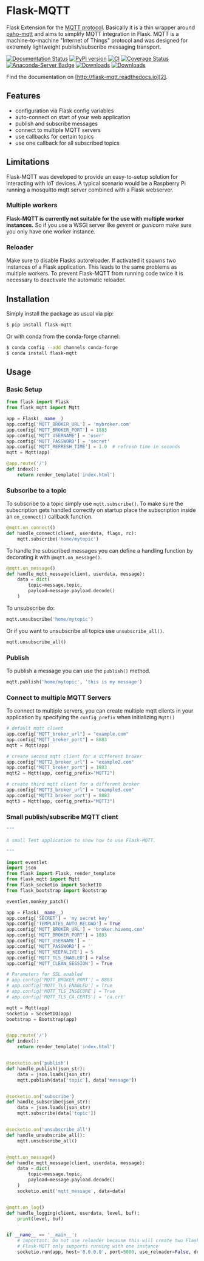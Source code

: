 # Flask-MQTT

Flask Extension for the [MQTT protocol][1]. Basically it is a thin wrapper
around [paho-mqtt][0] and aims to simplify MQTT integration in Flask. MQTT is a
machine-to-machine "Internet of Things" protocol and was designed for extremely
lightweight publish/subscribe messaging transport.

[![Documentation Status](https://readthedocs.org/projects/flask-mqtt/badge/?version=latest)](http://flask-mqtt.readthedocs.io/en/latest/?badge=latest)
[![PyPI version](https://badge.fury.io/py/Flask-MQTT.svg)](https://badge.fury.io/py/Flask-MQTT)
[![CI](https://github.com/stlehmann/Flask-MQTT/actions/workflows/ci.yml/badge.svg)](https://github.com/stlehmann/Flask-MQTT/actions/workflows/ci.yml)
[![Coverage Status](https://coveralls.io/repos/github/stlehmann/Flask-MQTT/badge.svg?branch=master)](https://coveralls.io/github/stlehmann/Flask-MQTT?branch=master)
[![Anaconda-Server Badge](https://anaconda.org/conda-forge/flask-mqtt/badges/installer/conda.svg)](https://conda.anaconda.org/conda-forge)
[![Downloads](https://pepy.tech/badge/flask-mqtt)](https://pepy.tech/project/flask-mqtt)
[![Downloads](https://pepy.tech/badge/flask-mqtt/week)](https://pepy.tech/project/flask-mqtt/week)

Find the documentation on [http://flask-mqtt.readthedocs.io][2].

## Features

* configuration via Flask config variables
* auto-connect on start of your web application
* publish and subscribe messages
* connect to multiple MQTT servers
* use callbacks for certain topics
* use one callback for all subscribed topics

## Limitations

Flask-MQTT was developed to provide an easy-to-setup solution for interacting
with IoT devices. A typical scenario would be a Raspberry Pi running a
mosquitto mqtt server combined with a Flask webserver.

### Multiple workers

**Flask-MQTT is currently not suitable for the use with multiple worker
instances.** So if you use a WSGI server like *gevent* or *gunicorn* make sure
you only have one worker instance.

### Reloader

Make sure to disable Flasks autoreloader. If activated it spawns two
instances of a Flask application. This leads to the same problems as multiple
workers. To prevent Flask-MQTT from running code twice it is necessary to
deactivate the automatic reloader.

## Installation

Simply install the package as usual via pip:

```bash
$ pip install flask-mqtt
```

Or with conda from the conda-forge channel:

```bash
$ conda config --add channels conda-forge
$ conda install flask-mqtt
```

## Usage

### Basic Setup

```python
from flask import Flask
from flask_mqtt import Mqtt

app = Flask(__name__)
app.config['MQTT_BROKER_URL'] = 'mybroker.com'
app.config['MQTT_BROKER_PORT'] = 1883
app.config['MQTT_USERNAME'] = 'user'
app.config['MQTT_PASSWORD'] = 'secret'
app.config['MQTT_REFRESH_TIME'] = 1.0  # refresh time in seconds
mqtt = Mqtt(app)

@app.route('/')
def index():
    return render_template('index.html')

```

### Subscribe to a topic

To subscribe to a topic simply use `mqtt.subscribe()`. To make sure the
subscription gets handled correctly on startup place the subscription inside
an `on_connect()` callback function.

```python
@mqtt.on_connect()
def handle_connect(client, userdata, flags, rc):
    mqtt.subscribe('home/mytopic')
```

To handle the subscribed messages you can define a handling function by
decorating it with `@mqtt.on_message()`.

```python
@mqtt.on_message()
def handle_mqtt_message(client, userdata, message):
    data = dict(
        topic=message.topic,
        payload=message.payload.decode()
    )
```

To unsubscribe do:

```python
mqtt.unsubscribe('home/mytopic')
```

Or if you want to unsubscribe all topics use `unsubscribe_all()`.

```python
mqtt.unsubscribe_all()
```

### Publish

To publish a message you can use the `publish()` method.

```python
mqtt.publish('home/mytopic', 'this is my message')
```

### Connect to multiple MQTT Servers

To connect to multiple servers, you can create multiple mqtt clients in your application by specifying the ```config_prefix``` when initializing ```Mqtt()```

```python
# default mqtt client
app.config["MQTT_broker_url"] = "example.com"
app.config["MQTT_broker_port"] = 8883
mqtt = Mqtt(app)

# create second mqtt client for a different broker 
app.config["MQTT2_broker_url"] = "example2.com"
app.config["MQTT_broker_port"] = 1883
mqtt2 = Mqtt(app, config_prefix="MQTT2")

# create third mqtt client for a different broker 
app.config["MQTT3_broker_url"] = "example3.com"
app.config["MQTT3_broker_port"] = 8883
mqtt3 = Mqtt(app, config_prefix="MQTT3")
```

### Small publish/subscribe MQTT client

```python
"""

A small Test application to show how to use Flask-MQTT.

"""

import eventlet
import json
from flask import Flask, render_template
from flask_mqtt import Mqtt
from flask_socketio import SocketIO
from flask_bootstrap import Bootstrap

eventlet.monkey_patch()

app = Flask(__name__)
app.config['SECRET'] = 'my secret key'
app.config['TEMPLATES_AUTO_RELOAD'] = True
app.config['MQTT_BROKER_URL'] = 'broker.hivemq.com'
app.config['MQTT_BROKER_PORT'] = 1883
app.config['MQTT_USERNAME'] = ''
app.config['MQTT_PASSWORD'] = ''
app.config['MQTT_KEEPALIVE'] = 5
app.config['MQTT_TLS_ENABLED'] = False
app.config['MQTT_CLEAN_SESSION'] = True

# Parameters for SSL enabled
# app.config['MQTT_BROKER_PORT'] = 8883
# app.config['MQTT_TLS_ENABLED'] = True
# app.config['MQTT_TLS_INSECURE'] = True
# app.config['MQTT_TLS_CA_CERTS'] = 'ca.crt'

mqtt = Mqtt(app)
socketio = SocketIO(app)
bootstrap = Bootstrap(app)


@app.route('/')
def index():
    return render_template('index.html')


@socketio.on('publish')
def handle_publish(json_str):
    data = json.loads(json_str)
    mqtt.publish(data['topic'], data['message'])


@socketio.on('subscribe')
def handle_subscribe(json_str):
    data = json.loads(json_str)
    mqtt.subscribe(data['topic'])


@socketio.on('unsubscribe_all')
def handle_unsubscribe_all():
    mqtt.unsubscribe_all()


@mqtt.on_message()
def handle_mqtt_message(client, userdata, message):
    data = dict(
        topic=message.topic,
        payload=message.payload.decode()
    )
    socketio.emit('mqtt_message', data=data)


@mqtt.on_log()
def handle_logging(client, userdata, level, buf):
    print(level, buf)


if __name__ == '__main__':
    # important: Do not use reloader because this will create two Flask instances.
    # Flask-MQTT only supports running with one instance
    socketio.run(app, host='0.0.0.0', port=5000, use_reloader=False, debug=False)

```

[0]: https://github.com/eclipse/paho.mqtt.python
[1]: http://mqtt.org/
[2]: http://flask-mqtt.readthedocs.io/en/latest/
